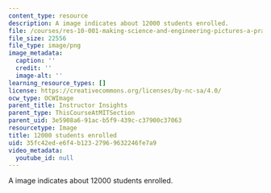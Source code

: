 ```yaml
---
content_type: resource
description: A image indicates about 12000 students enrolled.
file: /courses/res-10-001-making-science-and-engineering-pictures-a-practical-guide-to-presenting-your-work-spring-2016/35fc42ede6f4b12327969632246fe7a9_12000-approx.png
file_size: 22556
file_type: image/png
image_metadata:
  caption: ''
  credit: ''
  image-alt: ''
learning_resource_types: []
license: https://creativecommons.org/licenses/by-nc-sa/4.0/
ocw_type: OCWImage
parent_title: Instructor Insights
parent_type: ThisCourseAtMITSection
parent_uid: 3e5908a6-91ac-b5f9-439c-c37900c37063
resourcetype: Image
title: 12000 students enrolled
uid: 35fc42ed-e6f4-b123-2796-9632246fe7a9
video_metadata:
  youtube_id: null
---
```

A image indicates about 12000 students enrolled.